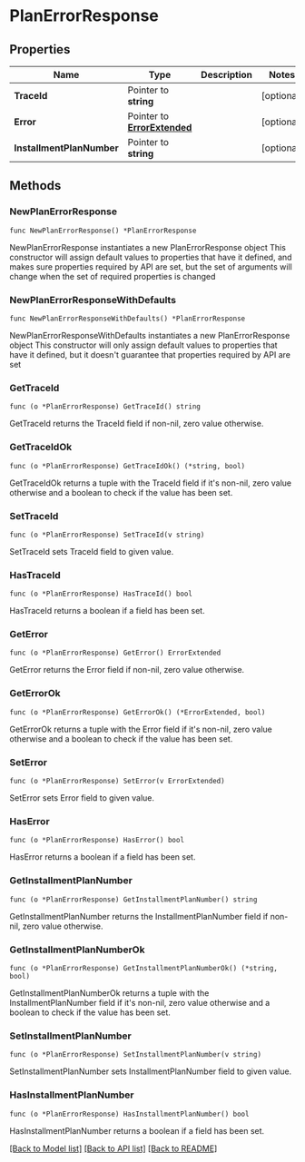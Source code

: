 # PlanErrorResponse

## Properties

Name | Type | Description | Notes
------------ | ------------- | ------------- | -------------
**TraceId** | Pointer to **string** |  | [optional] 
**Error** | Pointer to [**ErrorExtended**](ErrorExtended.md) |  | [optional] 
**InstallmentPlanNumber** | Pointer to **string** |  | [optional] 

## Methods

### NewPlanErrorResponse

`func NewPlanErrorResponse() *PlanErrorResponse`

NewPlanErrorResponse instantiates a new PlanErrorResponse object
This constructor will assign default values to properties that have it defined,
and makes sure properties required by API are set, but the set of arguments
will change when the set of required properties is changed

### NewPlanErrorResponseWithDefaults

`func NewPlanErrorResponseWithDefaults() *PlanErrorResponse`

NewPlanErrorResponseWithDefaults instantiates a new PlanErrorResponse object
This constructor will only assign default values to properties that have it defined,
but it doesn't guarantee that properties required by API are set

### GetTraceId

`func (o *PlanErrorResponse) GetTraceId() string`

GetTraceId returns the TraceId field if non-nil, zero value otherwise.

### GetTraceIdOk

`func (o *PlanErrorResponse) GetTraceIdOk() (*string, bool)`

GetTraceIdOk returns a tuple with the TraceId field if it's non-nil, zero value otherwise
and a boolean to check if the value has been set.

### SetTraceId

`func (o *PlanErrorResponse) SetTraceId(v string)`

SetTraceId sets TraceId field to given value.

### HasTraceId

`func (o *PlanErrorResponse) HasTraceId() bool`

HasTraceId returns a boolean if a field has been set.

### GetError

`func (o *PlanErrorResponse) GetError() ErrorExtended`

GetError returns the Error field if non-nil, zero value otherwise.

### GetErrorOk

`func (o *PlanErrorResponse) GetErrorOk() (*ErrorExtended, bool)`

GetErrorOk returns a tuple with the Error field if it's non-nil, zero value otherwise
and a boolean to check if the value has been set.

### SetError

`func (o *PlanErrorResponse) SetError(v ErrorExtended)`

SetError sets Error field to given value.

### HasError

`func (o *PlanErrorResponse) HasError() bool`

HasError returns a boolean if a field has been set.

### GetInstallmentPlanNumber

`func (o *PlanErrorResponse) GetInstallmentPlanNumber() string`

GetInstallmentPlanNumber returns the InstallmentPlanNumber field if non-nil, zero value otherwise.

### GetInstallmentPlanNumberOk

`func (o *PlanErrorResponse) GetInstallmentPlanNumberOk() (*string, bool)`

GetInstallmentPlanNumberOk returns a tuple with the InstallmentPlanNumber field if it's non-nil, zero value otherwise
and a boolean to check if the value has been set.

### SetInstallmentPlanNumber

`func (o *PlanErrorResponse) SetInstallmentPlanNumber(v string)`

SetInstallmentPlanNumber sets InstallmentPlanNumber field to given value.

### HasInstallmentPlanNumber

`func (o *PlanErrorResponse) HasInstallmentPlanNumber() bool`

HasInstallmentPlanNumber returns a boolean if a field has been set.


[[Back to Model list]](../README.md#documentation-for-models) [[Back to API list]](../README.md#documentation-for-api-endpoints) [[Back to README]](../README.md)


